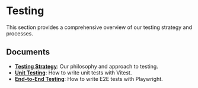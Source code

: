 # Testing

This section provides a comprehensive overview of our testing strategy and processes.

## Documents

- **[Testing Strategy](./01_testing-strategy.md)**: Our philosophy and approach to testing.
- **[Unit Testing](./02_unit-testing.md)**: How to write unit tests with Vitest.
- **[End-to-End Testing](./03_e2e-testing.md)**: How to write E2E tests with Playwright.
